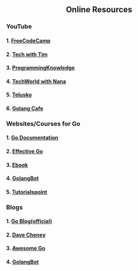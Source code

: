 <h2 align="center"> Online Resources</h2>
<h3>YouTube</h3>
<h4>1. <a href="https://www.youtube.com/watch?v=YS4e4q9oBaU"> FreeCodeCamp</a></h4>
<h4>2. <a href="https://www.youtube.com/watch?v=75lJDVT1h0s&list=PLzMcBGfZo4-mtY_SE3HuzQJzuj4VlUG0q"> Tech with Tim</a></h4>
<h4>3. <a href="https://www.youtube.com/watch?v=3iuoQkQOx2w&list=PLS1QulWo1RIaRoN4vQQCYHWDuubEU8Vij"> ProgrammingKnowledge</a></h4>
<h4>4. <a href="https://www.youtube.com/watch?v=yyUHQIec83I"> TechWorld with Nana</a></h4>
<h4>5. <a href="https://www.youtube.com/watch?v=ty49_v1tV44"> Telusko</a></h4>
<h4>6. <a href="https://www.youtube.com/c/GolangCafe"> Golang Cafe</a></h4>

<h3>Websites/Courses for Go</h3>
<h4>1. <a href="https://go.dev/doc/"> Go Documentation</a></h4>
<h4>2. <a href="https://go.dev/doc/effective_go"> Effective Go</a></h4>
<h4>3. <a href="https://www.golang-book.com/books/intro"> Ebook</a></h4>
<h4>4. <a href="https://golangbot.com/learn-golang-series/"> GolangBot</a></h4>
<h4>5. <a href="https://www.tutorialspoint.com/go/"> Tutorialspoint</a></h4>
<h3>Blogs</h3>
<h4>1. <a href="https://blog.golang.org/"> Go Blog(official)</a></h4>
<h4>2. <a href="https://dave.cheney.net/"> Dave Cheney</a></h4>
<h4>3. <a href="https://awesome-go.com/"> Awesome Go</a></h4>
<h4>4. <a href="https://golangbot.com/"> GolangBot</a></h4>
